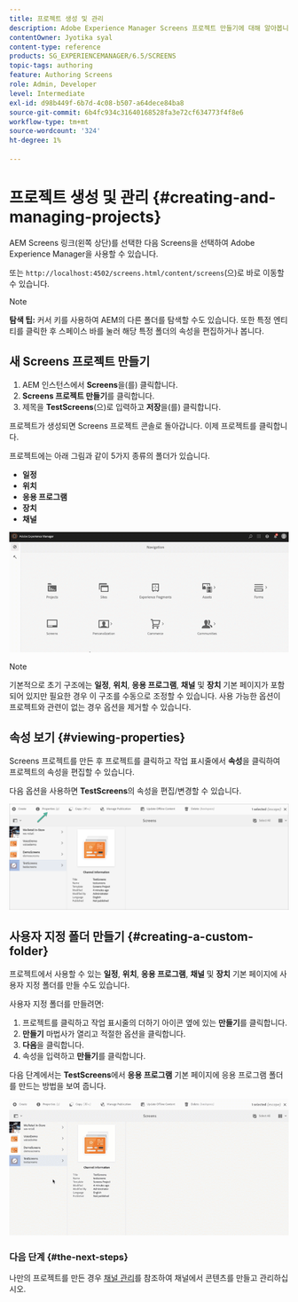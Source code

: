 ```yaml
---
title: 프로젝트 생성 및 관리
description: Adobe Experience Manager Screens 프로젝트 만들기에 대해 알아봅니다.
contentOwner: Jyotika syal
content-type: reference
products: SG_EXPERIENCEMANAGER/6.5/SCREENS
topic-tags: authoring
feature: Authoring Screens
role: Admin, Developer
level: Intermediate
exl-id: d98b449f-6b7d-4c08-b507-a64dece84ba8
source-git-commit: 6b4fc934c31640168528fa3e72cf634773f4f8e6
workflow-type: tm+mt
source-wordcount: '324'
ht-degree: 1%

---
```


# 프로젝트 생성 및 관리 {#creating-and-managing-projects}

AEM Screens 링크(왼쪽 상단)를 선택한 다음 Screens을 선택하여 Adobe Experience Manager을 사용할 수 있습니다.

또는 `http://localhost:4502/screens.html/content/screens`(으)로 바로 이동할 수 있습니다.

>[!NOTE]
>**탐색 팁:**
>커서 키를 사용하여 AEM의 다른 폴더를 탐색할 수도 있습니다. 또한 특정 엔티티를 클릭한 후 스페이스 바를 눌러 해당 특정 폴더의 속성을 편집하거나 봅니다.

## 새 Screens 프로젝트 만들기

1. AEM 인스턴스에서 **Screens**&#x200B;을(를) 클릭합니다.
1. **Screens 프로젝트 만들기**&#x200B;를 클릭합니다.
1. 제목을 **TestScreens**(으)로 입력하고 **저장**&#x200B;을(를) 클릭합니다.

프로젝트가 생성되면 Screens 프로젝트 콘솔로 돌아갑니다. 이제 프로젝트를 클릭합니다.

프로젝트에는 아래 그림과 같이 5가지 종류의 폴더가 있습니다.

* **일정**
* **위치**
* **응용 프로그램**
* **장치**
* **채널**

![플레이어1](assets/create-project.gif)

>[!NOTE]
>
>기본적으로 초기 구조에는 **일정**, **위치**, **응용 프로그램**, **채널** 및 **장치** 기본 페이지가 포함되어 있지만 필요한 경우 이 구조를 수동으로 조정할 수 있습니다. 사용 가능한 옵션이 프로젝트와 관련이 없는 경우 옵션을 제거할 수 있습니다.


## 속성 보기 {#viewing-properties}

Screens 프로젝트를 만든 후 프로젝트를 클릭하고 작업 표시줄에서 **속성**&#x200B;을 클릭하여 프로젝트의 속성을 편집할 수 있습니다.

다음 옵션을 사용하면 **TestScreens**&#x200B;의 속성을 편집/변경할 수 있습니다.

![이미지](assets/create-project2.png)

## 사용자 지정 폴더 만들기 {#creating-a-custom-folder}

프로젝트에서 사용할 수 있는 **일정**, **위치**, **응용 프로그램**, **채널** 및 **장치** 기본 페이지에 사용자 지정 폴더를 만들 수도 있습니다.

사용자 지정 폴더를 만들려면:

1. 프로젝트를 클릭하고 작업 표시줄의 더하기 아이콘 옆에 있는 **만들기**&#x200B;를 클릭합니다.
1. **만들기** 마법사가 열리고 적절한 옵션을 클릭합니다.
1. **다음**&#x200B;을 클릭합니다.
1. 속성을 입력하고 **만들기**&#x200B;를 클릭합니다.

다음 단계에서는 **TestScreens**&#x200B;에서 **응용 프로그램** 기본 페이지에 응용 프로그램 폴더를 만드는 방법을 보여 줍니다.

![플레이어2-1](assets/create-project3.gif)

### 다음 단계 {#the-next-steps}

나만의 프로젝트를 만든 경우 [채널 관리](managing-channels.md)를 참조하여 채널에서 콘텐츠를 만들고 관리하십시오.
